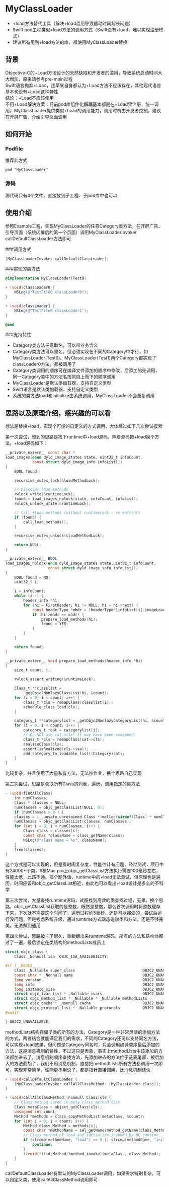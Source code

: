 # MyClassLoader
- +load方法替代工具（解决+load滥用导致启动时间超长问题）<br>
- Swift pod工程类似+load方法的调用方式（Swift没有+load，难以实现注册模式）<br>
- 建议所有用到+load方法的库，都使用MyClassLoader替换

## 背景
Objective-C的+Load方法设计的天然缺陷和开发者的滥用，导致系统启动时间大大增加，原来请参考pre-main过程<br>
Swift语言抛弃+Load，连苹果自身都认为+Load方法不应该存在，其他现代语言基本也没有+Load这种特性<br>
结论：+Load不应该使用<br>
不用+Load解决方案：目前pod库组件化解耦基本都是在+Load里注册，统一调用，MyClassLoader提供类似+Load的调用能力，调用时机由开发者控制，建议在开屏广告、介绍引导页面调用<br>

## 如何开始

### Podfile
推荐此方式
```
pod "MyClassLoader"
```
### 源码
源代码只有4个文件，直接放到子工程、子pod库中也可以

## 使用介绍
参照Example工程，实现MyClassLoader的任意Category类方法，在开屏广告、引导页面（系统闪屏后的第一个页面）调用MyClassLoaderInvoker callDefaultClassLoader方法即可

###调用方式
```objective-c
[MyClassLoaderInvoker callDefaultClassLoader];
```

###实现的类方法
```objective-c
@implementation MyClassLoader(Test0)

+ (void)classLoader0 {
    NSLog(@"TestFile0 classLoader0");
}

+ (void)classLoader1 {
    NSLog(@"TestFile0 classLoader1");
}

@end
```

###支持特性
- Category类方法任意取名，可以带业务含义
- Category类方法可以重名，但必须实现在不同的Category中才行，如MyClassLoader(Test0)、MyClassLoader(Test1)两个Category都实现了classLoader0方法，都被调用了
- Category类调用的顺序可在编译文件添加的顺序中修改，后添加的先调用，同一Category类中的方法名按照自上而下的顺序调用
- MyClassLoader是默认类加载器，支持自定义类型
- Swift语言是默认类加载器，支持自定义类型
- 系统的类方法load和initialize由系统调用，MyClassLoader不会重复调用

## 思路以及原理介绍，感兴趣的可以看
想法是替换+load，实现个可控的自定义的方式调用，大体经过如下几次尝试摸索

第一次尝试，想到的思路是找下runtime中+load源码，照着源码把+load换个方法，+load源码如下：

```objective-c
__private_extern__ const char *
load_images(enum dyld_image_states state, uint32_t infoCount,
            const struct dyld_image_info infoList[])
{
    BOOL found;

    recursive_mutex_lock(&loadMethodLock);

    // Discover load methods
    rwlock_write(&runtimeLock);
    found = load_images_nolock(state, infoCount, infoList);
    rwlock_unlock_write(&runtimeLock);

    // Call +load methods (without runtimeLock - re-entrant)
    if (found) {
        call_load_methods();
    }

    recursive_mutex_unlock(&loadMethodLock);

    return NULL;
}
```
```objective-c
__private_extern__ BOOL 
load_images_nolock(enum dyld_image_states state,uint32_t infoCount,
                   const struct dyld_image_info infoList[])
{
    BOOL found = NO;
    uint32_t i;

    i = infoCount;
    while (i--) {
        header_info *hi;
        for (hi = FirstHeader; hi != NULL; hi = hi->next) {
            const headerType *mhdr = (headerType*)infoList[i].imageLoadAddress;
            if (hi->mhdr == mhdr) {
                prepare_load_methods(hi);
                found = YES;
            }
        }
    }

    return found;
}
```
```objective-c
__private_extern__ void prepare_load_methods(header_info *hi)
{
    size_t count, i;

    rwlock_assert_writing(&runtimeLock);

    class_t **classlist = 
        _getObjc2NonlazyClassList(hi, &count);
    for (i = 0; i < count; i++) {
        class_t *cls = remapClass(classlist[i]);
        schedule_class_load(cls);
    }

    category_t **categorylist = _getObjc2NonlazyCategoryList(hi, &count);
    for (i = 0; i < count; i++) {
        category_t *cat = categorylist[i];
        // Do NOT use cat->cls! It may have been remapped.
        class_t *cls = remapClass(cat->cls);
        realizeClass(cls);
        assert(isRealized(cls->isa));
        add_category_to_loadable_list((Category)cat);
    }
}
```
比较复杂，并且使用了大量私有方法，无法抄作业，换个思路自己实现

第二次尝试，思路是获取所有Class的列表，遍历，调用指定的类方法

```objective-c
- (void)findAllClass{
	int numClasses;
    Class * classes = NULL;
	numClasses = objc_getClassList(NULL, 0);
	if (numClasses > 0 ) {
	classes = (__unsafe_unretained Class *)malloc(sizeof(Class) * numClasses);
	numClasses = objc_getClassList(classes, numClasses);
	for (int i = 0; i < numClasses; i++) {
		Class class = classes[i];
		const char *className = class_getName(class);
		NSLog(@"class name = %s", className);
	}
	free(classes);
}
```
这个方式是可以实现的，但是看时间复杂度，性能估计有问题，经过测试，项目中有24000+个类，6核Mac pro上objc_getClassList方法执行需要100毫秒左右，性能太低，此路不通。插个题外话，runtime中的+load无法测试，但原理也是遍历，时间应该和objc_getClassList相近，由此也可以看出+load设计是多么的不科学

第三次尝试，大量查找rumtime源码，试图找到高效的类查找过程，无果。换个思路，objc_getClassList获取的是整数，既然是整数，那么首次调用时将整数缓存下来，下次就不需要这个时间了，遍历过程约5毫秒，还是可以接受的，尝试后运行没问题，但是考虑系统升级，通过rumtime方式动态追加类和方法，还是不够完美，无法做到通用

第四次尝试，思路被卡了很久，重新翻出来rumtime源码，所有的方法和结构体都过了一遍，最后锁定在类结构的methodLists成员上

```objective-c
struct objc_class {
    Class _Nonnull isa  OBJC_ISA_AVAILABILITY;

#if !__OBJC2__
    Class _Nullable super_class                              OBJC2_UNAVAILABLE;
    const char * _Nonnull name                               OBJC2_UNAVAILABLE;
    long version                                             OBJC2_UNAVAILABLE;
    long info                                                OBJC2_UNAVAILABLE;
    long instance_size                                       OBJC2_UNAVAILABLE;
    struct objc_ivar_list * _Nullable ivars                  OBJC2_UNAVAILABLE;
    struct objc_method_list * _Nullable * _Nullable methodLists                    OBJC2_UNAVAILABLE;
    struct objc_cache * _Nonnull cache                       OBJC2_UNAVAILABLE;
    struct objc_protocol_list * _Nullable protocols          OBJC2_UNAVAILABLE;
#endif

} OBJC2_UNAVAILABLE;
```

methodLists结构存储了类的所有的方法，Category是一种非常灵活的添加方法的方式，两者结合就能满足我们的需求，不同的Category还可以支持同名方法，可以实现+load效果，但问题是Category同名时，只会调用编译顺序最后添加的方法，这是消息机制的特性，不过这只是表象，事实上methodLists中该添加的方法都加进去了，消息机制顺序查找方法，先添加进去的方法位于链表尾部，被后加入的方法截胡了，我们不用消息机制，直接把methodLists所有方法都调用一次即可，实现非常简单，性能更不用说了，都是指针直接调用，比消息机制还快

```objective-c
+ (void)callDefaultClassLoader {
    [MyClassLoaderInvoker callAllClassMethod: [MyClassLoader class]];
}

+ (void)callAllClassMethod:(nonnull Class)cls {
    // Class method saved in meta class method list
    Class metaClass = object_getClass(cls);
    unsigned int count;
    Method *methods = class_copyMethodList(metaClass, &count);
    for (int i = 0; i < count; i++) {
        Method class_Method = methods[i];
        const char *methodName = sel_getName(method_getName(class_Method));
        // Class method of load and initialize invoked by OC runtime
        if (strcmp(methodName, "load") == 0 || strcmp(methodName, "initialize") == 0) {
            continue;
        }
        ((void(*)(id,Method))method_invoke)(metaClass, class_Method);
    }
}
```

callDefaultClassLoader有默认的MyClassLoader调用，如果需求特别复杂，可以自定义类，使用callAllClassMethod调用即可